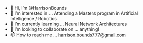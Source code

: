 - 👋 Hi, I’m @HarrisonBounds
- 👀 I’m interested in ... Attending a Masters program in Artificial Intelligence / Robotics
- 🌱 I’m currently learning ... Neural Network Architectures
- 💞️ I’m looking to collaborate on ... anything!
- 📫 How to reach me ... harrison.bounds777@gmail.com


<!---
HarrisonBounds/HarrisonBounds is a ✨ special ✨ repository because its `README.md` (this file) appears on your GitHub profile.
You can click the Preview link to take a look at your changes.
--->
